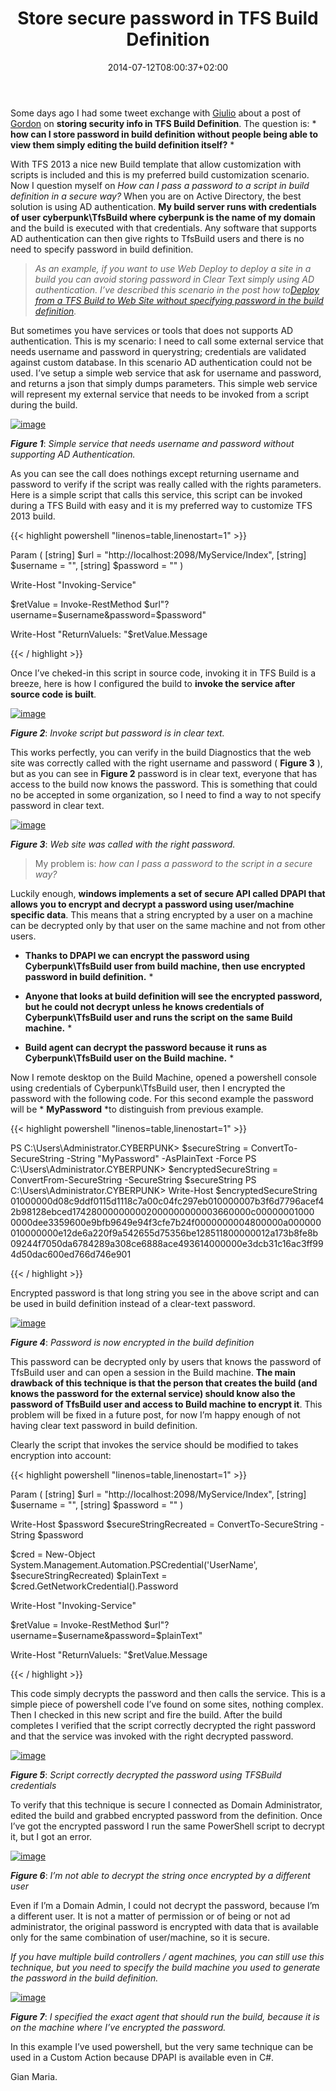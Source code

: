 ﻿---
title: "Store secure password in TFS Build Definition"
description: ""
date: 2014-07-12T08:00:37+02:00
draft: false
tags: [Continuous Integration]
categories: [Tfs]
---
Some days ago I had some tweet exchange with [Giulio](https://twitter.com/giulio_vian) about a post of [Gordon](https://twitter.com/GordonBeeming) on  **storing security info in TFS Build Definition**. The question is: * **how can I store password in build definition without people being able to view them simply editing the build definition itself?** *

With TFS 2013 a nice new Build template that allow customization with scripts is included and this is my preferred build customization scenario. Now I question myself on *How can I pass a password to a script in build definition in a secure way?* When you are on Active Directory, the best solution is using AD authentication.  **My build server runs with credentials of user cyberpunk\\TfsBuild where cyberpunk is the name of my domain** and the build is executed with that credentials. Any software that supports AD authentication can then give rights to TfsBuild users and there is no need to specify password in build definition.

> *As an example, if you want to use Web Deploy to deploy a site in a build you can avoid storing password in Clear Text simply using AD authentication. I’ve described this scenario in the post how to*[*Deploy from a TFS Build to Web Site without specifying password in the build definition*](http://www.codewrecks.com/blog/index.php/2013/11/29/deploy-from-a-team-foundation-server-build-to-web-site-without-specifying-password-in-the-build/)*.*

But sometimes you have services or tools that does not supports AD authentication. This is my scenario: I need to call some external service that needs username and password in querystring; credentials are validated against custom database. In this scenario AD authentication could not be used. I’ve setup a simple web service that ask for username and password, and returns a json that simply dumps parameters. This simple web service will represent my external service that needs to be invoked from a script during the build.

[![image](https://www.codewrecks.com/blog/wp-content/uploads/2014/07/image_thumb5.png "image")](https://www.codewrecks.com/blog/wp-content/uploads/2014/07/image5.png)

 ***Figure 1***: *Simple service that needs username and password without supporting AD Authentication.*

As you can see the call does nothings except returning username and password to verify if the script was really called with the rights parameters. Here is a simple script that calls this service, this script can be invoked during a TFS Build with easy and it is my preferred way to customize TFS 2013 build.

{{< highlight powershell "linenos=table,linenostart=1" >}}


Param
(
[string] $url = "http://localhost:2098/MyService/Index",
[string] $username = "",
[string] $password = ""
)

Write-Host "Invoking-Service"

$retValue = Invoke-RestMethod $url"?username=$username&password=$password"  

Write-Host "ReturnValueIs: "$retValue.Message

{{< / highlight >}}

Once I’ve cheked-in this script in source code, invoking it in TFS Build is a breeze, here is how I configured the build to **invoke the service after source code is built**.

[![image](https://www.codewrecks.com/blog/wp-content/uploads/2014/07/image_thumb6.png "image")](https://www.codewrecks.com/blog/wp-content/uploads/2014/07/image6.png)

 ***Figure 2***: *Invoke script but password is in clear text.*

This works perfectly, you can verify in the build Diagnostics that the web site was correctly called with the right username and password ( **Figure 3** ), but as you can see in  **Figure 2** password is in clear text, everyone that has access to the build now knows the password. This is something that could no be accepted in some organization, so I need to find a way to not specify password in clear text.

[![image](https://www.codewrecks.com/blog/wp-content/uploads/2014/07/image_thumb7.png "image")](https://www.codewrecks.com/blog/wp-content/uploads/2014/07/image7.png)

 ***Figure 3***: *Web site was called with the right password.*

> <font>My problem is: <em>how can I pass a password to the script in a secure way?</em></font>

Luckily enough,  **windows implements a set of secure API called DPAPI that allows you to encrypt and decrypt a password using user/machine specific data**. This means that a string encrypted by a user on a machine can be decrypted only by that user on the same machine and not from other users.

* **Thanks to DPAPI we can encrypt the password using Cyberpunk\\TfsBuild user from build machine, then use encrypted password in build definition.** *

* **Anyone that looks at build definition will see the encrypted password, but he could not decrypt unless he knows credentials of Cyberpunk\\TfsBuild user and runs the script on the same Build machine.** *

* **Build agent can decrypt the password because it runs as Cyberpunk\\TfsBuild user on the Build machine.** *

Now I remote desktop on the Build Machine, opened a powershell console using credentials of Cyberpunk\TfsBuild user, then I encrypted the password with the following code. For this second example the password will be * **MyPassword** *to distinguish from previous example.

{{< highlight powershell "linenos=table,linenostart=1" >}}


PS C:\Users\Administrator.CYBERPUNK> $secureString = ConvertTo-SecureString -String "MyPassword" -AsPlainText -Force
PS C:\Users\Administrator.CYBERPUNK> $encryptedSecureString = ConvertFrom-SecureString -SecureString $secureString
PS C:\Users\Administrator.CYBERPUNK> Write-Host $encryptedSecureString
01000000d08c9ddf0115d1118c7a00c04fc297eb010000007b3f6d7796acef42b98128ebced174280000000002000000000003660000c00000001000
0000dee3359600e9bfb9649e94f3cfe7b24f0000000004800000a000000010000000e12de6a220f9a542655d75356be128511800000012a173b8fe8b
09244f7050da6784289a308ce6888ace493614000000e3dcb31c16ac3ff994d50dac600ed766d746e901

{{< / highlight >}}

Encrypted password is that long string you see in the above script and can be used in build definition instead of a clear-text password.

[![image](https://www.codewrecks.com/blog/wp-content/uploads/2014/07/image_thumb8.png "image")](https://www.codewrecks.com/blog/wp-content/uploads/2014/07/image8.png)

 ***Figure 4***: *Password is now encrypted in the build definition*

This password can be decrypted only by users that knows the password of TfsBuild user and can open a session in the Build machine.  **The main drawback of this technique is that the person that creates the build (and knows the password for the external service) should know also the password of TfsBuild user and access to Build machine to encrypt it**. This problem will be fixed in a future post, for now I’m happy enough of not having clear text password in build definition.

Clearly the script that invokes the service should be modified to takes encryption into account:

{{< highlight powershell "linenos=table,linenostart=1" >}}


Param
(
[string] $url = "http://localhost:2098/MyService/Index",
[string] $username = "",
[string] $password = ""
)

Write-Host $password
$secureStringRecreated = ConvertTo-SecureString -String $password

$cred = New-Object System.Management.Automation.PSCredential('UserName', $secureStringRecreated)
$plainText = $cred.GetNetworkCredential().Password

Write-Host "Invoking-Service"

$retValue = Invoke-RestMethod $url"?username=$username&password=$plainText"  

Write-Host "ReturnValueIs: "$retValue.Message

{{< / highlight >}}

This code simply decrypts the password and then calls the service. This is a simple piece of powershell code I’ve found on some sites, nothing complex. Then I checked in this new script and fire the build. After the build completes I verified that the script correctly decrypted the right password and that the service was invoked with the right decrypted password.

[![image](https://www.codewrecks.com/blog/wp-content/uploads/2014/07/image_thumb9.png "image")](https://www.codewrecks.com/blog/wp-content/uploads/2014/07/image9.png)

 ***Figure 5***: *Script correctly decrypted the password using TFSBuild credentials*

To verify that this technique is secure I connected as Domain Administrator, edited the build and grabbed encrypted password from the definition. Once I’ve got the encrypted password I run the same PowerShell script to decrypt it, but I got an error.

[![image](https://www.codewrecks.com/blog/wp-content/uploads/2014/07/image_thumb10.png "image")](https://www.codewrecks.com/blog/wp-content/uploads/2014/07/image10.png)

 ***Figure 6***: *I’m not able to decrypt the string once encrypted by a different user*

Even if I’m a Domain Admin, I could not decrypt the password, because I’m a different user. It is not a matter of permission or of being or not ad administrator, the original password is encrypted with data that is available only for the same combination of user/machine, so it is secure.

*If you have multiple build controllers / agent machines, you can still use this technique, but you need to specify the build machine you used to generate the password in the build definition.*

[![image](https://www.codewrecks.com/blog/wp-content/uploads/2014/07/image_thumb12.png "image")](https://www.codewrecks.com/blog/wp-content/uploads/2014/07/image12.png)

 ***Figure 7***: *I specified the exact agent that should run the build, because it is on the machine where I’ve encrypted the password.*

In this example I’ve used powershell, but the very same technique can be used in a Custom Action because DPAPI is available even in C#.

Gian Maria.
